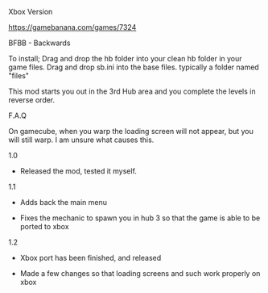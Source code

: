Xbox Version

https://gamebanana.com/games/7324

BFBB - Backwards

To install; Drag and drop the hb folder into your clean hb folder in your game files.
Drag and drop sb.ini into the base files. typically a folder named "files"

This mod starts you out in the 3rd Hub area and you complete the levels in reverse order. 

F.A.Q

On gamecube, when you warp the loading screen will not appear, but you will still warp. I am unsure what causes this.

1.0

- Released the mod, tested it myself.

1.1

- Adds back the main menu

- Fixes the mechanic to spawn you in hub 3 so that the game is able to be ported to xbox

1.2

- Xbox port has been finished, and released

- Made a few changes so that loading screens and such work properly on xbox
